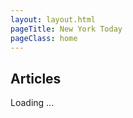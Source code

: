 ```yaml
---
layout: layout.html
pageTitle: New York Today
pageClass: home
---
```


## Articles

<main class="stories">Loading ... </main>
